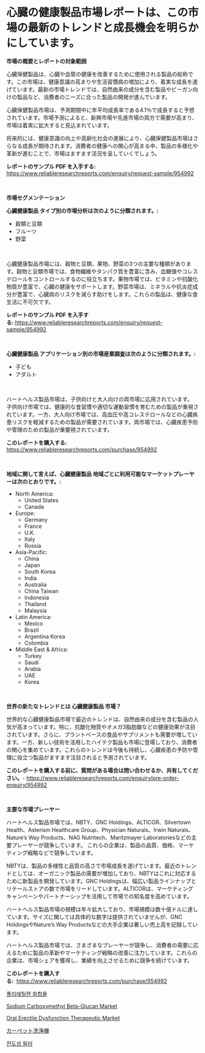 <p><h1>心臓の健康製品市場レポートは、この市場の最新のトレンドと成長機会を明らかにしています。</h1></p><p><strong>市場の概要とレポートの対象範囲</strong></p>
<p><p>心臓保健製品は、心臓や血管の健康を改善するために使用される製品の総称です。この市場は、健康意識の高まりや生活習慣病の増加により、着実な成長を遂げています。最新の市場トレンドでは、自然由来の成分を含む製品やビーガン向けの製品など、消費者のニーズに合った製品の開発が進んでいます。</p><p>心臓保健製品市場は、予測期間中に年平均成長率である4.1％で成長すると予想されています。市場予測によると、新興市場や先進市場の両方で需要が高まり、市場は着実に拡大すると見込まれています。</p><p>将来的には、健康意識の向上や高齢化社会の進展により、心臓保健製品市場はさらなる成長が期待されます。消費者の健康への関心が高まる中、製品の多様化や革新が進むことで、市場はますます活況を呈していくでしょう。</p></p>
<p><strong>レポートのサンプル PDF を入手する:</strong> <a href="https://www.reliableresearchreports.com/enquiry/request-sample/954992">https://www.reliableresearchreports.com/enquiry/request-sample/954992</a></p>
<p>&nbsp;</p>
<p><strong>市場セグメンテーション</strong></p>
<p><strong>心臓健康製品 タイプ別の市場分析は次のように分類されます。:</strong></p>
<p><ul><li>穀類と豆類</li><li>フルーツ</li><li>野菜</li></ul></p>
<p>&nbsp;</p>
<p><p>心臓健康製品市場には、穀物と豆類、果物、野菜の3つの主要な種類があります。穀物と豆類市場では、食物繊維やタンパク質を豊富に含み、血糖値やコレステロールをコントロールするのに役立ちます。果物市場では、ビタミンや抗酸化物質が豊富で、心臓の健康をサポートします。野菜市場は、ミネラルや抗炎症成分が豊富で、心臓病のリスクを減らす助けをします。これらの製品は、健康な食生活に不可欠です。</p></p>
<p><strong>レポートのサンプル PDF を入手する:</strong>&nbsp;<a href="https://www.reliableresearchreports.com/enquiry/request-sample/954992">https://www.reliableresearchreports.com/enquiry/request-sample/954992</a></p>
<p>&nbsp;</p>
<p><strong> 心臓健康製品 アプリケーション別の市場産業調査は次のように分類されます。:</strong></p>
<p><ul><li>子ども</li><li>アダルト</li></ul></p>
<p>&nbsp;</p>
<p><p>ハートヘルス製品市場は、子供向けと大人向けの両市場に応用されています。 子供向け市場では、健康的な食習慣や適切な運動習慣を育むための製品が重視されています。一方、大人向け市場では、高血圧や高コレステロールなどの心臓疾患リスクを軽減するための製品が需要されています。両市場では、心臓疾患予防や管理のための製品が重要視されています。</p></p>
<p><strong>このレポートを購入する:</strong>&nbsp; <a href="https://www.reliableresearchreports.com/purchase/954992">https://www.reliableresearchreports.com/purchase/954992</a></p>
<p>&nbsp;</p>
<p><strong>地域に関して言えば、心臓健康製品 地域ごとに利用可能なマーケットプレーヤーは次のとおりです。:</strong></p>
<p><ul>
    <li>
        North America:
        <ul>
            <li>United States</li>
            <li>Canada</li>
        </ul>
    </li>
    <li>
        Europe:
        <ul>
            <li>Germany</li>
            <li>France</li>
            <li>U.K.</li>
            <li>Italy</li>
            <li>Russia</li>
        </ul>
    </li>
    <li>
        Asia-Pacific:
        <ul>
            <li>China</li>
            <li>Japan</li>
            <li>South Korea</li>
            <li>India</li>
            <li>Australia</li>
            <li>China Taiwan</li>
            <li>Indonesia</li>
            <li>Thailand</li>
            <li>Malaysia</li>
        </ul>
    </li>
    <li>
        Latin America:
        <ul>
            <li>Mexico</li>
            <li>Brazil</li>
            <li>Argentina Korea</li>
            <li>Colombia</li>
        </ul>
    </li>
    <li>
        Middle East & Africa:
        <ul>
            <li>Turkey</li>
            <li>Saudi</li>
            <li>Arabia</li>
            <li>UAE</li>
            <li>Korea</li>
        </ul>
    </li>
    </ul></p>
<p>&nbsp;</p>
<p><strong>世界の新たなトレンドとは 心臓健康製品 市場？</strong></p>
<p><p>世界的な心臓健康製品市場で最近のトレンドは、自然由来の成分を含む製品の人気が高まっています。特に、抗酸化物質やオメガ3脂肪酸などの健康効果が注目されています。さらに、プラントベースの食品やサプリメントも需要が増しています。一方、新しい技術を活用したハイテク製品も市場に登場しており、消費者の関心を集めています。これらのトレンドは今後も持続し、心臓疾患の予防や管理に役立つ製品がますます注目されると予測されています。</p></p>
<p><strong>このレポートを購入する前に、質問がある場合は問い合わせるか、共有してください。</strong>- <a href="https://www.reliableresearchreports.com/enquiry/pre-order-enquiry/954992">https://www.reliableresearchreports.com/enquiry/pre-order-enquiry/954992</a></p>
<p>&nbsp;</p>
<p><strong>主要な市場プレーヤー</strong></p>
<p><p>ハートヘルス製品市場では、NBTY、GNC Holdings、ALTICOR、Silvertown Health、Asterism Healthcare Group、Physician Naturals、Irwin Naturals、Nature’s Way Products、NAG Nutritech、Maritzmayer Laboratoriesなどの主要プレーヤーが競争しています。 これらの企業は、製品の品質、価格、マーケティング戦略などで競争しています。</p><p>NBTYは、製品の多様性と品質の高さで市場成長を遂げています。最近のトレンドとしては、オーガニック製品の需要が増加しており、NBTYはこれに対応するために新製品を開発しています。GNC Holdingsは、幅広い製品ラインナップとリテールストアの数で市場をリードしています。ALTICORは、マーケティングキャンペーンやパートナーシップを活用して市場での知名度を高めています。</p><p>ハートヘルス製品市場の規模は年々拡大しており、市場規模は数十億ドルに達しています。サイズに関しては具体的な数字は提供されていませんが、GNC HoldingsやNature’s Way Productsなどの大手企業は著しい売上高を記録しています。</p><p>ハートヘルス製品市場では、さまざまなプレーヤーが競争し、消費者の需要に応えるために製品の革新やマーケティング戦略の改善に注力しています。これらの企業は、市場シェアを獲得し、業績を向上させるために競争を続けています。</p></p>
<p><strong>このレポートを購入する:</strong>&nbsp;&nbsp;<a href="https://www.reliableresearchreports.com/purchase/954992">https://www.reliableresearchreports.com/purchase/954992</a></p>
<p><p><a href="https://medium.com/@gerry_almeida/%ED%8F%B4%EB%A6%AC%EC%97%90%ED%8B%B8%EB%A0%8C-%EB%B3%B5%ED%95%A9%EC%B2%B4-%EC%8B%9C%EC%9E%A5-%EB%B3%B4%EA%B3%A0%EC%84%9C%EB%8A%94-%EC%9D%B4-%EC%8B%9C%EC%9E%A5%EC%9D%98-%EC%B5%9C%EC%8B%A0-%ED%8A%B8%EB%A0%8C%EB%93%9C%EC%99%80-%EC%84%B1%EC%9E%A5-%EA%B8%B0%ED%9A%8C%EB%A5%BC-%EB%B3%B4%EC%97%AC%EC%A4%8D%EB%8B%88%EB%8B%A4-1173e5ea334b">폴리에틸렌 화합물</a></p><p><a href="https://github.com/pjcfca/Market-Research-Report-List-1/blob/main/sodium-carboxymethyl-beta-glucan-market.md">Sodium Carboxymethyl Beta-Glucan Market</a></p><p><a href="https://five-trouble-98a.notion.site/Oral-Erectile-Dysfunction-Therapeutic-Market-Size-2024-2031-Global-Industrial-Analysis-Key-Geogra-c31382e6a1894722a4a0652f79dbf2a6">Oral Erectile Dysfunction Therapeutic Market</a></p><p><a href="https://medium.com/@js15987/%E3%82%AB%E3%83%BC%E3%83%9A%E3%83%83%E3%83%88%E3%82%AF%E3%83%AA%E3%83%BC%E3%83%8B%E3%83%B3%E3%82%B0%E6%A9%9F%E5%B8%82%E5%A0%B4-2031%E5%B9%B4%E3%81%BE%E3%81%A7%E3%81%AE%E6%88%90%E5%8A%9F%E3%81%99%E3%82%8B%E3%83%93%E3%82%B8%E3%83%8D%E3%82%B9%E6%88%A6%E7%95%A5%E3%81%AE%E9%8D%B5%E3%82%92%E4%BA%88%E6%B8%AC-8b4beef91dd4">カーペット洗浄機</a></p><p><a href="https://medium.com/@gerry_almeida/%EC%A0%84%EB%8F%84%EC%84%B1-%ED%95%84%EB%9F%AC-%EC%8B%9C%EC%9E%A5-%EC%84%B1%EA%B3%B5%EC%A0%81%EC%9D%B8-%EB%B9%84%EC%A6%88%EB%8B%88%EC%8A%A4-%EC%A0%84%EB%9E%B5%EC%9D%98-%ED%95%B5%EC%8B%AC-%EC%98%88%EC%B8%A1-2031%EB%85%84%EA%B9%8C%EC%A7%80-dbbcd0b4de4d">전도성 필러</a></p></p>